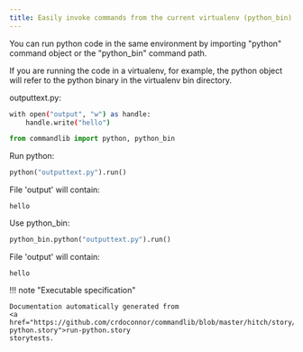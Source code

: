 ```yaml
---
title: Easily invoke commands from the current virtualenv (python_bin)
---
```



You can run python code in the same environment
by importing "python" command object or the
"python_bin" command path.

If you are running the code in a virtualenv, for
example, the python object will refer to the python
binary in the virtualenv bin directory.



outputtext.py:
```bash
with open("output", "w") as handle:
    handle.write("hello")

```


```python
from commandlib import python, python_bin

```




Run python:




```python
python("outputtext.py").run()
```






File 'output' will contain:
```
hello
```



Use python_bin:




```python
python_bin.python("outputtext.py").run()
```






File 'output' will contain:
```
hello
```







!!! note "Executable specification"

    Documentation automatically generated from 
    <a href="https://github.com/crdoconnor/commandlib/blob/master/hitch/story/run-python.story">run-python.story
    storytests.
